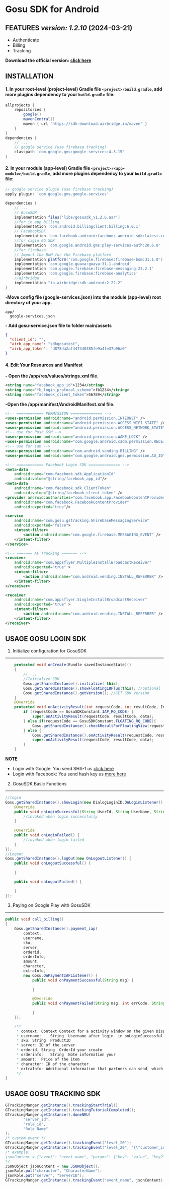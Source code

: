 Gosu SDK for Android
========================

FEATURES *version: 1.2.10* (2024-03-21)
--------
* Authenticate
* Billing
* Tracking

**Download the official version: [click here](https://github.com/gosusdk/android-gamesdk/releases)**

INSTALLATION
------------

#### 1. In your root-level (project-level) Gradle file `<project>/build.gradle`, add more plugins dependency to your `build.gradle` file:

```gradle
allprojects {
    repositories {
        google()
        mavenCentral()
        maven { url "https://sdk-download.airbridge.io/maven" }
    }
}
dependencies {
    // ...
    // google service (use firebase tracking)
    classpath 'com.google.gms:google-services:4.3.15'
}
```	
#### 2. In your module (app-level) Gradle file `<project>/<app-module>/build.gradle`, add more plugins dependency to your `build.gradle` file:

```gradle
// google service plugin (use firebase tracking)
apply plugin: 'com.google.gms.google-services'

dependencies {
    // ...
    // GosuSDK
    implementation files('libs/gosusdk_v1.2.6.aar')
    //for in app billing
    implementation 'com.android.billingclient:billing:6.0.1'
    // FacebookSDK
    implementation 'com.facebook.android:facebook-android-sdk:latest.release'
    //for sigin GG SDK
    implementation 'com.google.android.gms:play-services-auth:20.6.0'
    //for firebase
    // Import the BoM for the Firebase platform
    implementation platform('com.google.firebase:firebase-bom:31.1.0')
    implementation 'com.google.guava:guava:31.1-android'
    implementation 'com.google.firebase:firebase-messaging:23.2.1'
    implementation 'com.google.firebase:firebase-analytics'
    //airbridge
    implementation "io.airbridge:sdk-android:2.22.2"
}
```	
**-Move config file (google-services.json) into the module (app-level) root directory of your app.**
```
app/
  google-services.json
```

**- Add gosu-service.json file to folder main/assets**
```json
{
  "client_id": "",
  "airb_app_name": "sdkgosutest",
  "airb_app_token": "d878da2af447440385fe9a4fe37b06a0"
}
```
#### 4. Edit Your Resources and Manifest
**- Open the /app/res/values/strings.xml file.**
```xml
<string name="facebook_app_id">1234</string>
<string name="fb_login_protocol_scheme">fb1234</string>
<string name="facebook_client_token">56789</string>
```
**-Open the /app/manifest/AndroidManifest.xml file.**
```xml
<!-- ============ PERMISSION ============== -->
<uses-permission android:name="android.permission.INTERNET" />
<uses-permission android:name="android.permission.ACCESS_WIFI_STATE" />
<uses-permission android:name="android.permission.ACCESS_NETWORK_STATE" />
<!-- use for Push GSM -->
<uses-permission android:name="android.permission.WAKE_LOCK" />
<uses-permission android:name="com.google.android.c2dm.permission.RECEIVE" />
<!-- use for iab -->
<uses-permission android:name="com.android.vending.BILLING" />
<uses-permission android:name="com.google.android.gms.permission.AD_ID" />

<!-- ============ Facebook Login SDK ============== -->
<meta-data
    android:name="com.facebook.sdk.ApplicationId"
    android:value="@string/facebook_app_id"/>
<meta-data
    android:name="com.facebook.sdk.ClientToken"
    android:value="@string/facebook_client_token" />
<provider android:authorities="com.facebook.app.FacebookContentProvider116350609033094"
    android:name="com.facebook.FacebookContentProvider"
    android:exported="true"/>

<service
    android:name="com.gosu.gstracking.GFirebaseMessagingService"
    android:exported="false">
    <intent-filter>
        <action android:name="com.google.firebase.MESSAGING_EVENT" />
    </intent-filter>
</service>

<!-- ======= AF Tracking ======= -->
<receiver
    android:name="com.appsflyer.MultipleInstallBroadcastReceiver"
    android:exported="true" >
    <intent-filter>
        <action android:name="com.android.vending.INSTALL_REFERRER" />
    </intent-filter>
</receiver>

<receiver
    android:name="com.appsflyer.SingleInstallBroadcastReceiver"
    android:exported="true" >
    <intent-filter>
        <action android:name="com.android.vending.INSTALL_REFERRER" />
    </intent-filter>
</receiver>
```
USAGE GOSU LOGIN SDK
--------------------
1. Initialize configuration for GosuSDK
---
```java
    protected void onCreate(Bundle savedInstanceState)()
    {
        // ...
        //Initialize SDK
        Gosu.getSharedInstance().initialize( this);
        Gosu.getSharedInstance().showFloating18Plus(this); //optional
        Gosu.getSharedInstance().getVersion(); //GET SDK Version
    }
    @Override
    protected void onActivityResult(int requestCode, int resultCode, Intent data) {
        if (requestCode == GosuSDKConstant.IAP_RQ_CODE) {
            super.onActivityResult(requestCode, resultCode, data);
        } else if(requestCode == GosuSDKConstant.FLOATING_RQ_CODE){
            Gosu.getSharedInstance().checkResultForFloatingView(requestCode, resultCode, data);
        } else {
            Gosu.getSharedInstance().onActivityResult(requestCode, resultCode, data);
            super.onActivityResult(requestCode, resultCode, data);
        }
    }
```
**NOTE**
* Login with Google: You send SHA-1 us [click here](https://developers.google.com/android/guides/client-auth)
* Login with Facebook: You send hash key us [more here](https://developers.facebook.com/docs/facebook-login/android)

2. GosuSDK Basic Functions
---
```java
//login
Gosu.getSharedInstance().showLogin(new DialogLoginID.OnLoginListener() {
    @Override
    public void onLoginSuccessful(String UserId, String UserName, String accesstoken) {
        //invoked when login successfully
    }
    
    @Override
    public void onLoginFailed() {
        //invoked when login failed
    }
});
//Logout
Gosu.getSharedInstance().logOut(new OnLogoutListener() {
    public void onLogoutSuccessful() {
        
    }

    public void onLogoutFailed() {
    
    }
});

```
3. Paying on Google Play with GosuSDK
---
```java
public void call_billing()
{
    Gosu.getSharedInstance().payment_iap(
        context, 
        username, 
        sku, 
        server, 
        orderid, 
        orderInfo, 
        amount, 
        character, 
        extraInfo,
        new Gosu.OnPaymentIAPListener() {
            public void onPaymentSuccessful(String msg) {
                
            }

            @Override
            public void onPaymentFailed(String msg, int errCode, String iapToken) {
                
            }
    });

    /**
     * context:	Context	Context for a activity window on the given Display.
     * username:	String	Username after login  in onLoginSuccessful
     * sku:	String	ProductID
     * server: ID of the server
     * orderid:	String	OrderId your create
     * orderinfo:	String	Note information your
     * amount:	Price of the item
     * character: ID of the character
     * extraInfo: Additional information that partners can send, which will be sent to the API to add gold after IAP payment.
     */
}
```

USAGE GOSU TRACKING SDK
--------------------

```java
GTrackingManger.getInstance().trackingStartTrial();
GTrackingManger.getInstance().trackingTutorialCompleted();
GTrackingManger.getInstance().doneNRU(
        "server_id",
        "role_id",
        "Role Name"
);
/* custom event */
GTrackingManger.getInstance().trackingEvent("level_20");
GTrackingManger.getInstance().trackingEvent("level_20", "{\"customer_id\":\"1234\"}");
/* example: 
jsonContent = {"event": "event_name", "params": {"key": "value", "key2": "value2"} }
*/
JSONObject jsonContent = new JSONObject();
jsonRole.put("character", "CharacterName");
jsonRole.put("server", "ServerID");        
GTrackingManger.getInstance().trackingEvent("event_name", jsonContent);
```
